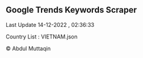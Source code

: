 

## Google Trends Keywords Scraper 
 
Last Update 14-12-2022 , 02:36:33

Country List :
VIETNAM.json



© Abdul Muttaqin 

